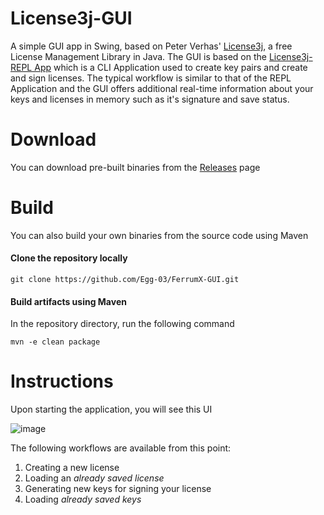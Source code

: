 # License3j-GUI
A simple GUI app in Swing, based on Peter Verhas' [License3j](https://github.com/verhas/License3j), a free License Management Library in Java.
The GUI is based on the [License3j-REPL App](https://github.com/verhas/License3jRepl) which is a CLI Application used to create key pairs and create and sign licenses.
The typical workflow is similar to that of the REPL Application and the GUI offers additional real-time information about your keys and licenses in memory such as it's signature and save status.

# Download
You can download pre-built binaries from the [Releases](https://github.com/Egg-03/License3j-GUI/releases/latest) page

# Build
You can also build your own binaries from the source code using Maven

#### Clone the repository locally
```
git clone https://github.com/Egg-03/FerrumX-GUI.git
```

#### Build artifacts using Maven
In the repository directory, run the following command
```
mvn -e clean package
```

# Instructions
Upon starting the application, you will see this UI

![image](https://github.com/user-attachments/assets/b6bd72a9-9a03-485c-aea4-887c8dc25973)

The following workflows are available from this point:
1) Creating a new license
2) Loading an *already saved license*
3) Generating new keys for signing your license
4) Loading *already saved keys*

  

